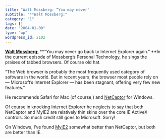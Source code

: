 ```yaml
---
title: "Walt Mossberg: “You may never"
subtitle: "**Walt Mossberg:"
category: "1"
tags: []
date: "2004-01-08"
type: "wp"
wordpress_id: 2102
---
```

**[Walt Mossberg:](http://online.wsj.com/article/0,,SB107351380768717600,00.html?mod=technology%5Ffeatured%5Fstories%5Fhs)** **“You may never go back to Internet Explorer again.” **In the current episode of Mossberg’s Personal Technology, he sings the praises of tabbed browsers. Of course old hat. 

> 
“The Web browser is probably the most frequently used category of software in the world. But in recent years, the browser most people rely on — Microsoft’s Internet Explorer — has been stagnant, offering very few new features.”

He recommends Safari for Mac (of course,) and [NetCaptor](http://www.netcaptor.com/) for Windows.

Of course in knocking Internet Explorer he neglects to say that both NetCaptor and MyIE2 are relatively thin skins over the core IE ActiveX controls. So much credit still goes to Microsoft. Sorry!

On Windows, I’ve found [MyIE2](http://www.myie2.com) somewhat better than NetCaptor, but both are better than IE.